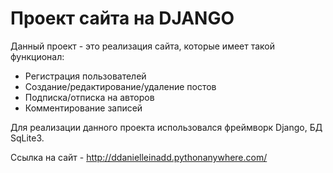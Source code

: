 # Проект сайта на DJANGO

Данный проект - это реализация сайта, которые имеет такой функционал:
- Регистрация пользователей
- Создание/редактирование/удаление постов
- Подписка/отписка на авторов
- Комментирование записей

Для реализации данного проекта использовался фреймворк Django, БД SqLite3.

Ссылка на сайт - http://ddanielleinadd.pythonanywhere.com/
